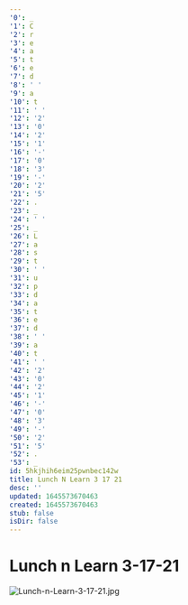```yaml
---
'0': _
'1': C
'2': r
'3': e
'4': a
'5': t
'6': e
'7': d
'8': ' '
'9': a
'10': t
'11': ' '
'12': '2'
'13': '0'
'14': '2'
'15': '1'
'16': '-'
'17': '0'
'18': '3'
'19': '-'
'20': '2'
'21': '5'
'22': .
'23': _
'24': ' '
'25': _
'26': L
'27': a
'28': s
'29': t
'30': ' '
'31': u
'32': p
'33': d
'34': a
'35': t
'36': e
'37': d
'38': ' '
'39': a
'40': t
'41': ' '
'42': '2'
'43': '0'
'44': '2'
'45': '1'
'46': '-'
'47': '0'
'48': '3'
'49': '-'
'50': '2'
'51': '5'
'52': .
'53': _
id: 5hkjhih6eim25pwnbec142w
title: Lunch N Learn 3 17 21
desc: ''
updated: 1645573670463
created: 1645573670463
stub: false
isDir: false
---
```


# Lunch n Learn 3-17-21


![Lunch-n-Learn-3-17-21.jpg](/assets/lunch-n-learn-3-17-21-lirgfd93h2j5.jpg)

